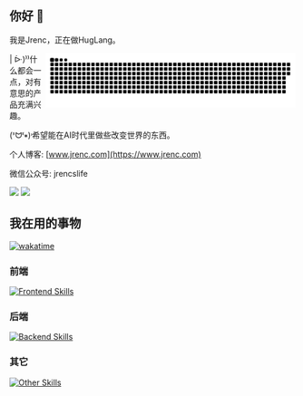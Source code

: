
## 你好 👋

我是Jrenc，正在做HugLang。

 <picture>
  <source media="(prefers-color-scheme: dark)" srcset="https://raw.githubusercontent.com/jrenc2002/jrenc2002/output/github-snake-dark.svg?palette=github-dark">
  <source media="(prefers-color-scheme: light)" srcset="https://raw.githubusercontent.com/jrenc2002/jrenc2002/output/github-snake.svg">
  <img height="96" align="right" alt="github contribution grid snake animation" src="https://raw.githubusercontent.com/jrenc2002/jrenc2002/snake-game/github-contribution-grid-snake.svg">
</picture>

| ᐕ)⁾⁾什么都会一点，对有意思的产品充满兴趣。

(ᕑᗢᓫ∗)˒希望能在AI时代里做些改变世界的东西。

个人博客: [www.jrenc.com](https://www.jrenc.com)  

微信公众号: jrencslife  

<div>
  <img width="49%" src="https://github-readme-stats.vercel.app/api?username=jrenc200&show_icons=true&theme=transparent"/>
  <img width="49%" src="https://github-readme-stats.vercel.app/api/wakatime?username=jrenc200&bg_color=2D3748&title_color=2F855A&icon_color=2F855A&text_color=ffffff&custom_title=Code%20Time%20Stats%20(2025)&langs_count=10&layout=compact"/>

</div>

## 我在用的事物
[![wakatime](https://wakatime.com/badge/user/d96ca117-185e-408e-b1a2-892e09cc7d3c.svg)](https://wakatime.com/@d96ca117-185e-408e-b1a2-892e09cc7d3c)
### 前端
 [![Frontend Skills](https://skillicons.dev/icons?i=react,html,js,ts,npm,vscode,vite,vue,css,tailwind,jquery,sass,webstorm,nuxt,yarn,pinia,electron)](https://skillicons.dev)

### 后端
 [![Backend Skills](https://skillicons.dev/icons?i=python,pycharm,django,flask,go,nodejs,nextjs,fastify)](https://skillicons.dev)
 
### 其它
   [![Other Skills](https://skillicons.dev/icons?i=figma,qt,c,cpp,cmake,github,gmail,linux,nodejs,photoshop,opencv,postman,vercel,git,mysql,nginx)](https://skillicons.dev)


